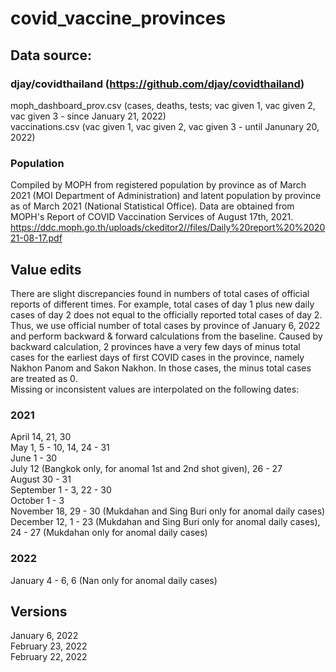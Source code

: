 # covid_vaccine_provinces

## Data source:
### djay/covidthailand (https://github.com/djay/covidthailand) </br>
moph_dashboard_prov.csv (cases, deaths, tests; vac given 1, vac given 2, vac given 3 - since January 21, 2022) </br>
vaccinations.csv (vac given 1, vac given 2, vac given 3 - until Janunary 20, 2022) </br>

### Population 
Compiled by MOPH from registered population by province as of March 2021 (MOI Department of Administration) and latent population by province as of March 2021 (National Statistical Office). Data are obtained from MOPH's Report of COVID Vaccination Services of August 17th, 2021. </br>
https://ddc.moph.go.th/uploads/ckeditor2//files/Daily%20report%20%202021-08-17.pdf </br>

## Value edits
There are slight discrepancies found in numbers of total cases of official reports of different times. For example, total cases of day 1 plus new daily cases of day 2 does not equal to the officially reported total cases of day 2. Thus, we use official number of total cases by province of January 6, 2022 and perform backward & forward calculations from the baseline. Caused by backward calculation, 2 provinces have a very few days of minus total cases for the earliest days of first COVID cases in the province, namely Nakhon Panom and Sakon Nakhon. In those cases, the minus total cases are treated as 0. </br>
Missing or inconsistent values are interpolated on the following dates:
### 2021
April 14, 21, 30 </br>
May 1, 5 - 10, 14, 24 - 31 </br>
June 1 - 30 </br>
July 12 (Bangkok only, for anomal 1st and 2nd shot given), 26 - 27 </br>
August 30 - 31 </br>
September 1 - 3, 22 - 30 </br>
October 1 - 3 </br>
November 18, 29 - 30 (Mukdahan and Sing Buri only for anomal daily cases) </br>
December 12, 1 - 23 (Mukdahan and Sing Buri only for anomal daily cases), 24 - 27 (Mukdahan only for anomal daily cases) </br>
### 2022
January 4 - 6, 6 (Nan only for anomal daily cases) </br>

## Versions
January 6, 2022 </br>
February 23, 2022 </br>
February 22, 2022 </br>

